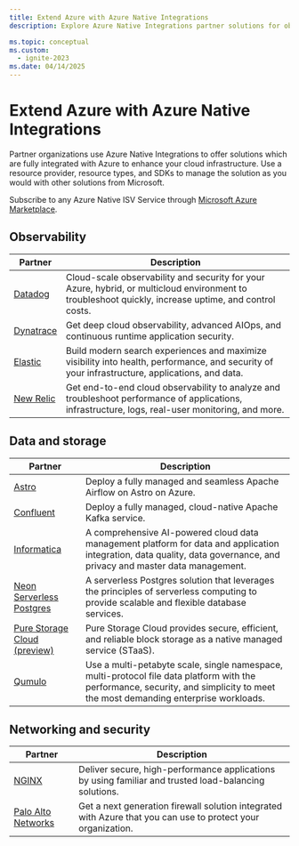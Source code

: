 ```yaml
---
title: Extend Azure with Azure Native Integrations
description: Explore Azure Native Integrations partner solutions for observability, data, networking, and storage.

ms.topic: conceptual
ms.custom:
  - ignite-2023
ms.date: 04/14/2025
---
```


# Extend Azure with Azure Native Integrations

Partner organizations use Azure Native Integrations to offer solutions which are fully integrated with Azure to enhance your cloud infrastructure. Use a resource provider, resource types, and SDKs to manage the solution as you would with other solutions from Microsoft.

Subscribe to any Azure Native ISV Service through [Microsoft Azure Marketplace](https://azuremarketplace.microsoft.com/).

## Observability

|Partner                                          |Description                                                                                                                                          |
|-------------------------------------------------|-----------------------------------------------------------------------------------------------------------------------------------------------------|
|[Datadog](datadog/overview.md)                   |Cloud-scale observability and security for your Azure, hybrid, or multicloud environment to troubleshoot quickly, increase uptime, and control costs.|
|[Dynatrace](dynatrace/dynatrace-overview.md)     |Get deep cloud observability, advanced AIOps, and continuous runtime application security.                                                           |
|[Elastic](elastic/overview.md)                   |Build modern search experiences and maximize visibility into health, performance, and security of your infrastructure, applications, and data.       |
|[New Relic](new-relic/new-relic-overview.md)     |Get end-to-end cloud observability to analyze and troubleshoot performance of applications, infrastructure, logs, real-user monitoring, and more.    |

## Data and storage

|Partner                                                                                    |Description                                                                                                |
|-------------------------------------------------------------------------------------------|-----------------------------------------------------------------------------------------------------------|
| [Astro](astronomer/astronomer-overview.md)                  | Deploy a fully managed and seamless Apache Airflow on Astro on Azure.                                                                   | 
|[Confluent](apache-kafka-confluent-cloud/overview.md)        | Deploy a fully managed, cloud-native Apache Kafka service.                                                                              |
| [Informatica](informatica/informatica-overview.md)| A comprehensive AI-powered cloud data management platform for data and application integration, data quality, data governance, and privacy and master data management.| 
| [Neon Serverless Postgres](neon/overview.md)                |A serverless Postgres solution that leverages the principles of serverless computing to provide scalable and flexible database services. |
| [Pure Storage Cloud (preview)](pure-storage/overview.md) |Pure Storage Cloud provides secure, efficient, and reliable block storage as a native managed service (STaaS). |
|[Qumulo](qumulo/qumulo-overview.md)                          |  Use a multi-petabyte scale, single namespace, multi-protocol file data platform with the performance, security, and simplicity to meet the most demanding enterprise workloads.                                                                                                                                                                         | 

## Networking and security

|Partner                                              |Description                                                                                                   |
|-----------------------------------------------------|--------------------------------------------------------------------------------------------------------------|
|[NGINX](nginx/nginx-overview.md)                     | Deliver secure, high-performance applications by using familiar and trusted load-balancing solutions.        |
|[Palo Alto Networks](palo-alto/palo-alto-overview.md)| Get a next generation firewall solution integrated with Azure that you can use to protect your organization. |